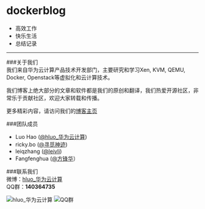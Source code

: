 # dockerblog
* 高效工作
* 快乐生活
* 总结记录
       

------
###关于我们     
我们来自华为云计算产品技术开发部门，主要研究和学习Xen, KVM, QEMU, Docker, Openstack等虚拟化和云计算技术。       

我们博客上绝大部分的文章和软件都是我们的原创和翻译，我们热爱开源社区，非常乐于贡献社区，欢迎大家转载和传播。         

更多精彩内容，请访问我们的[博客主页](http://openstack.wiaapp.cn)       

###团队成员
* Luo Hao ([@hluo_华为云计算](http://weibo.com/u/2121903003))      
* ricky.bo ([@寻觅神迹](http://weibo.com/u/2230330930))      
* leiqzhang ([@leivli](http://www.weibo.com/leivli))         
* Fangfenghua ([@方锋华](http://weibo.com/u/5539881396)）     

###联系我们   
微博：[hluo_华为云计算][1]            
QQ群：**140364735**     

![hluo_华为云计算](http://openstack.wiaapp.cn/wp-content/uploads/2014/05/our_weibo.png)
![QQ群](http://openstack.wiaapp.cn/wp-content/uploads/2014/05/our_qq_group.png)

     
[1]: http://openstack.wiaapp.cn/wp-content/uploads/2014/05/our_weibo.png

